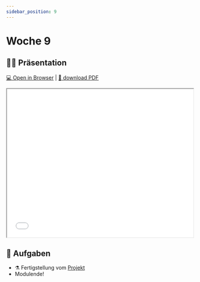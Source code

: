 ```yaml
---
sidebar_position: 9
---
```


# Woche 9

## :teacher: Präsentation

[:computer: Open in Browser](pathname:///slides/woche-9) | [:floppy_disk: download PDF](pathname:///slides/woche-9.pdf)

<iframe src="/bbzbl-modul-404/slides/woche-9" width="100%" height="400px"></iframe>

## :pencil: Aufgaben

- :alembic: Fertigstellung vom [Projekt](../beurteilungen/lb2.md)
- Modulende!
